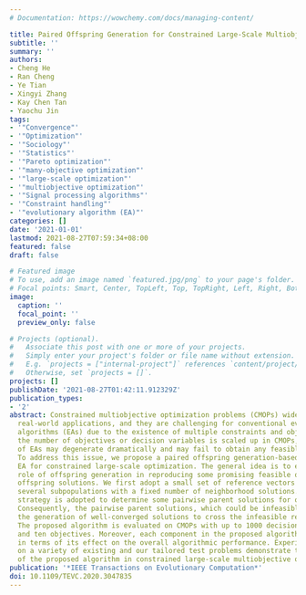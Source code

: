 ```yaml
---
# Documentation: https://wowchemy.com/docs/managing-content/

title: Paired Offspring Generation for Constrained Large-Scale Multiobjective Optimization
subtitle: ''
summary: ''
authors:
- Cheng He
- Ran Cheng
- Ye Tian
- Xingyi Zhang
- Kay Chen Tan
- Yaochu Jin
tags:
- '"Convergence"'
- '"Optimization"'
- '"Sociology"'
- '"Statistics"'
- '"Pareto optimization"'
- '"many-objective optimization"'
- '"large-scale optimization"'
- '"multiobjective optimization"'
- '"Signal processing algorithms"'
- '"Constraint handling"'
- '"evolutionary algorithm (EA)"'
categories: []
date: '2021-01-01'
lastmod: 2021-08-27T07:59:34+08:00
featured: false
draft: false

# Featured image
# To use, add an image named `featured.jpg/png` to your page's folder.
# Focal points: Smart, Center, TopLeft, Top, TopRight, Left, Right, BottomLeft, Bottom, BottomRight.
image:
  caption: ''
  focal_point: ''
  preview_only: false

# Projects (optional).
#   Associate this post with one or more of your projects.
#   Simply enter your project's folder or file name without extension.
#   E.g. `projects = ["internal-project"]` references `content/project/deep-learning/index.md`.
#   Otherwise, set `projects = []`.
projects: []
publishDate: '2021-08-27T01:42:11.912329Z'
publication_types:
- '2'
abstract: Constrained multiobjective optimization problems (CMOPs) widely exist in
  real-world applications, and they are challenging for conventional evolutionary
  algorithms (EAs) due to the existence of multiple constraints and objectives. When
  the number of objectives or decision variables is scaled up in CMOPs, the performance
  of EAs may degenerate dramatically and may fail to obtain any feasible solutions.
  To address this issue, we propose a paired offspring generation-based multiobjective
  EA for constrained large-scale optimization. The general idea is to emphasize the
  role of offspring generation in reproducing some promising feasible or useful infeasible
  offspring solutions. We first adopt a small set of reference vectors for constructing
  several subpopulations with a fixed number of neighborhood solutions. Then, a pairing
  strategy is adopted to determine some pairwise parent solutions for offspring generation.
  Consequently, the pairwise parent solutions, which could be infeasible, may guide
  the generation of well-converged solutions to cross the infeasible region(s) effectively.
  The proposed algorithm is evaluated on CMOPs with up to 1000 decision variables
  and ten objectives. Moreover, each component in the proposed algorithm is examined
  in terms of its effect on the overall algorithmic performance. Experimental results
  on a variety of existing and our tailored test problems demonstrate the effectiveness
  of the proposed algorithm in constrained large-scale multiobjective optimization.
publication: '*IEEE Transactions on Evolutionary Computation*'
doi: 10.1109/TEVC.2020.3047835
---
```

